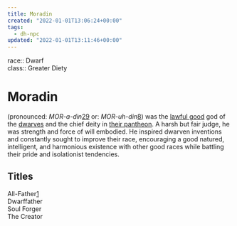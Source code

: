 ```yaml
---
title: Moradin
created: "2022-01-01T13:06:24+00:00"
tags:
  - dh-npc
updated: "2022-01-01T13:11:46+00:00"
---
```


race:: Dwarf  
class:: Greater Diety

# Moradin

(pronounced: *MOR-a-din*[29](https://forgottenrealms.fandom.com/wiki/Moradin#cite_note-D93-APG-p28-29) or: *MOR-uh-din*[8](https://forgottenrealms.fandom.com/wiki/Moradin#cite_note-FaP-p121-8)) was the [lawful good](https://forgottenrealms.fandom.com/wiki/Lawful_good "Lawful good") god of the [dwarves](https://forgottenrealms.fandom.com/wiki/Dwarves "Dwarves") and the chief deity in [their pantheon](https://forgottenrealms.fandom.com/wiki/Dwarven_pantheon "Dwarven pantheon"). A harsh but fair judge, he was strength and force of will embodied. He inspired dwarven inventions and constantly sought to improve their race, encouraging a good natured, intelligent, and harmonious existence with other good races while battling their pride and isolationist tendencies.

## Titles

All-Father[1](https://forgottenrealms.fandom.com/wiki/Moradin#cite_note-SCAG5e-p22.2C104-1)  
Dwarffather  
Soul Forger  
The Creator
